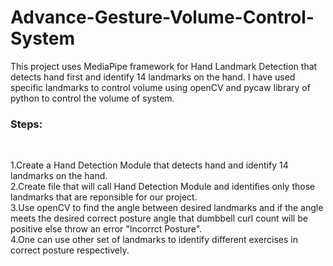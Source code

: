 # Advance-Gesture-Volume-Control-System


This project uses MediaPipe framework for Hand Landmark Detection that detects hand first and identify 14 landmarks on the hand. I have used specific landmarks to control volume using openCV and pycaw library of python to control the volume of system. 


<h3>Steps:</h3></br>

1.Create a Hand Detection Module that detects hand and identify 14 landmarks on the hand.</br>
2.Create  file that will call Hand Detection Module and identifies only those landmarks that are reponsible for our project.</br>
3.Use openCV to find the angle between desired landmarks and if the angle meets the desired correct posture angle that dumbbell curl count will be positive else throw an error "Incorrct Posture".</br>
4.One can use other set of landmarks to identify different exercises in correct posture respectively.</br>
